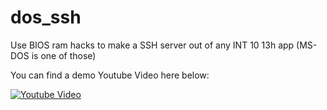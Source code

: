 dos_ssh
=======

Use BIOS ram hacks to make a SSH server out of any INT 10 13h app (MS-DOS is one of those)

You can find a demo Youtube Video here below:

[![Youtube Video](http://img.youtube.com/vi/2JrugnykXmg/0.jpg)](http://www.youtube.com/watch?v=2JrugnykXmg)
